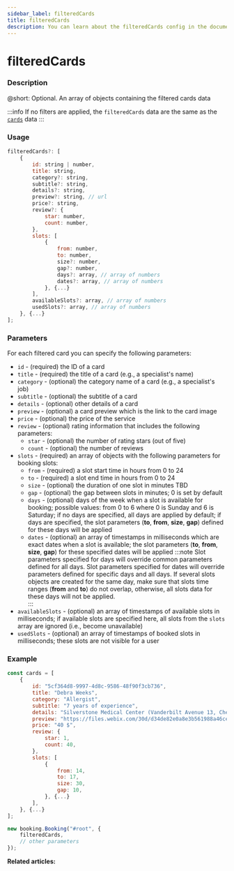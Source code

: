 ```yaml
---
sidebar_label: filteredCards
title: filteredCards
description: You can learn about the filteredCards config in the documentation of the DHTMLX JavaScript Booking library. Browse developer guides and API reference, try out code examples and live demos, and download a free 30-day evaluation version of DHTMLX Booking.
---
```


# filteredCards

### Description

@short: Optional. An array of objects containing the filtered cards data

:::info
If no filters are applied, the `filteredCards` data are the same as the [`cards`](/api/properties/sv_booking_cards) data
:::

### Usage

~~~jsx {}
filteredCards?: [
	{
		id: string | number,
		title: string,
		category?: string,
		subtitle?: string,
		details?: string,
		preview?: string, // url
		price?: string,
		review?: {
			star: number,
			count: number,
		},
		slots: [
			{
				from: number,
				to: number,
				size?: number,
				gap?: number,
				days?: array, // array of numbers
				dates?: array, // array of numbers
			}, {...}
		],
		availableSlots?: array, // array of numbers
		usedSlots?: array, // array of numbers
	}, {...}
];
~~~

### Parameters

For each filtered card you can specify the following parameters:

- `id` - (required) the ID of a card  
- `title` - (required) the title of a card (e.g., a specialist's name)
- `category` - (optional) the category name of a card (e.g., a specialist's job)
- `subtitle` - (optional) the subtitle of a card  
- `details` - (optional) other details of a card
- `preview` - (optional) a card preview which is the link to the card image
- `price` - (optional) the price of the service  
- `review` - (optional) rating information that includes the following parameters:  
  - `star` - (optional) the number of rating stars (out of five)  
  - `count` - (optional) the number of reviews
- `slots` - (required) an array of objects with the following parameters for booking slots:
  - `from` - (required) a slot start time in hours from 0 to 24
  - `to` - (required) a slot end time in hours from 0 to 24
  - `size` - (optional) the duration of one slot in minutes TBD
  - `gap` - (optional) the gap between slots in minutes; 0 is set by default
  - `days` - (optional) days of the week when a slot is available for booking; possible values: from 0 to 6 where 0 is Sunday and 6 is Saturday; if no days are specified, all days are applied by default; if days are specified, the slot parameters (**to**, **from**, **size**, **gap**) defined for these days will be applied
  - `dates` - (optional) an array of timestamps in milliseconds which are exact dates when a slot is available; the slot parameters (**to**, **from**, **size**, **gap**) for these specified dates will be applied
:::note
Slot parameters specified for days will override common parameters defined for all days.
Slot parameters specified for dates will override parameters defined for specific days and all days.
If several slots objects are created for the same day, make sure that slots time ranges (**from** and **to**) do not overlap, otherwise, all slots data for these days will not be applied.  
:::
- `availableSlots` - (optional) an array of timestamps of available slots in milliseconds; if available slots are specified here, all slots from the `slots` array are ignored (i.e., become unavailable)
- `usedSlots` - (optional) an array of timestamps of booked slots in milliseconds; these slots are not visible for a user

### Example

~~~jsx {1-23,26}
const cards = [
	{
		id: "5cf364d8-9997-4d8c-9586-48f90f3cb736",
		title: "Debra Weeks",
		category: "Allergist",
		subtitle: "7 years of experience",
		details: "Silverstone Medical Center (Vanderbilt Avenue 13, Chestnut, New Zealand)",
		preview: "https://files.webix.com/30d/d34de82e0a8e3b561988a46ce1e86743/stock-photo-doc.jpg",
		price: "40 $",
		review: {
			star: 1,
			count: 40,
		},
		slots: [
			{
				from: 14,
				to: 17,
				size: 30,
				gap: 10,
			}, {...} 
		],
	}, {...} 
];

new booking.Booking("#root", {
	filteredCards,
	// other parameters
});
~~~

**Related articles:**
